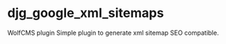 djg_google_xml_sitemaps
=======================
WolfCMS plugin
Simple plugin to generate xml sitemap SEO compatible.
